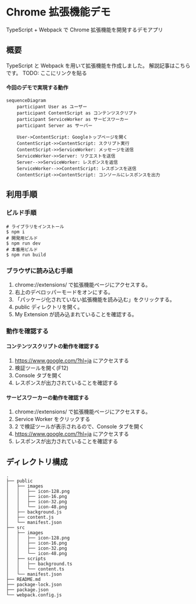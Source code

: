 # Chrome 拡張機能デモ

TypeScript + Webpack で Chrome 拡張機能を開発するデモアプリ

## 概要

TypeScript と Webpack を用いて拡張機能を作成しました。
解説記事はこちらです。
TODO: ここにリンクを貼る

#### 今回のデモで実現する動作

```mermaid
sequenceDiagram
    participant User as ユーザー
    participant ContentScript as コンテンツスクリプト
    participant ServiceWorker as サービスワーカー
    participant Server as サーバー

    User->ContentScript: Googleトップページを開く
    ContentScript->>ContentScript: スクリプト実行
    ContentScript->>ServiceWorker: メッセージを送信
    ServiceWorker->>Server: リクエストを送信
    Server-->>ServiceWorker: レスポンスを返信
    ServiceWorker-->>ContentScript: レスポンスを送信
    ContentScript->>ContentScript: コンソールにレスポンスを出力
```

## 利用手順

### ビルド手順

```
# ライブラリをインストール
$ npm i
# 開発用ビルド
$ npm run dev
# 本番用ビルド
$ npm run build
```

### ブラウザに読み込む手順

1. chrome://extensions/ で拡張機能ページにアクセスする。
2. 右上のデベロッパーモードをオンにする。
3. 「パッケージ化されていない拡張機能を読み込む」をクリックする。
4. public ディレクトリを開く。
5. My Extension が読み込まれていることを確認する。

### 動作を確認する

#### コンテンツスクリプトの動作を確認する

1. https://www.google.com/?hl=ja にアクセスする
2. 検証ツールを開く(F12)
3. Console タブを開く
4. レスポンスが出力されていることを確認する

#### サービスワーカーの動作を確認する

1. chrome://extensions/ で拡張機能ページにアクセスする。
2. Service Worker をクリックする
3. 2 で検証ツールが表示されるので、Console タブを開く
4. https://www.google.com/?hl=ja にアクセスする
5. レスポンスが出力されていることを確認する

## ディレクトリ構成

```
.
├── public
│   ├── images
│   │   ├── icon-128.png
│   │   ├── icon-16.png
│   │   ├── icon-32.png
│   │   └── icon-48.png
│   ├── background.js
│   ├── content.js
│   └── manifest.json
├── src
│   ├── images
│   │   ├── icon-128.png
│   │   ├── icon-16.png
│   │   ├── icon-32.png
│   │   └── icon-48.png
│   ├── scripts
│   │   ├── background.ts
│   │   └── content.ts
│   └── manifest.json
├── README.md
├── package-lock.json
├── package.json
└── webpack.config.js
```

